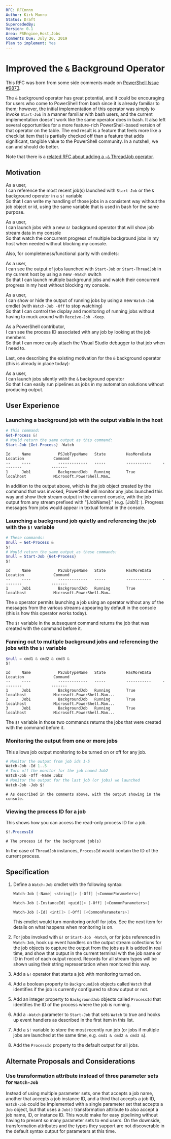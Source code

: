 ```yaml
---
RFC: RFCnnnn
Author: Kirk Munro
Status: Draft
SupercededBy: 
Version: 0.1
Area: PSEngine,Host,Jobs
Comments Due: July 20, 2019
Plan to implement: Yes
---
```


# Improved the `&` Background Operator

This RFC was born from some side comments made on [PowerShell Issue #9873](https://github.com/PowerShell/PowerShell/issues/9873#issuecomment-501289658).

The `&` background operator has great potential, and it could be encouraging
for users who come to PowerShell from bash since it is already familiar to
them; however, the initial implementation of this operator was simply to
invoke `Start-Job` in a manner familiar with bash users, and the current
implementation doesn't work like the same operator does in bash. It also left
several opportunities for a more feature-rich PowerShell-based version of that
operator on the table. The end result is a feature that feels more like a
checklist item that is partially checked off than a feature that adds
significant, tangible value to the PowerShell community. In a nutshell, we can
and should do better.

Note that there is a [related RFC about adding a `~&` ThreadJob operator](https://github.com/PowerShell/PowerShell-RFC/pull/205).

## Motivation

As a user,<br/>
I can reference the most recent job(s) launched with `Start-Job` or the `&` background operator in a `$!` variable<br/>
So that I can write my handling of those jobs in a consistent way without the job object or id, using the same variable that is used in bash for the same purpose.

As a user,<br/>
I can launch jobs with a new `&!` background operator that will show job stream data in my console<br/>
So that watch the concurrent progress of multiple background jobs in my host when needed without blocking my console.

Also, for completeness/functional parity with cmdlets:

As a user,<br/>
I can see the output of jobs launched with `Start-Job` or `Start-ThreadJob` in my current host by using a new `-Watch` switch<br/>
So that I can launch multiple background jobs and watch their concurrent progress in my host without blocking my console.

As a user,<br/>
I can show or hide the output of running jobs by using a new `Watch-Job` cmdlet (with `Watch-Job -Off` to stop watching)<br/>
So that I can control the display and monitoring of running jobs without having to muck around with `Receive-Job -Keep`.

As a PowerShell contributor,<br/>
I can see the process ID associated with any job by looking at the job members<br/>
So that I can more easily attach the Visual Studio debugger to that job when I need to.

Last, one describing the existing motivation for the `&` background operator
(this is already in place today):

As a user,<br/>
I can launch jobs silently with the `&` background operator<br/>
So that I can easily run pipelines as jobs in my automation solutions without producing output.

## User Experience

### Launching a background job with the output visible in the host

```powershell
# This command:
Get-Process &!
# Would return the same output as this command:
Start-Job {Get-Process} -Watch
```

```output
Id     Name            PSJobTypeName   State         HasMoreData     Location             Command
--     ----            -------------   -----         -----------     --------             -------
1      Job1            BackgroundJob   Running       True            localhost            Microsoft.PowerShell.Man…
```

In addition to the output above, which is the job object created by the command
that was invoked, PowerShell will monitor any jobs launched this way and show
their stream output in the current console, with the job output from any stream
prefixed with "[JobName]:" (e.g. [Job1]: ). Progress messages from jobs would
appear in textual format in the console.

### Launching a background job quietly and referencing the job with the `$!` variable

```powershell
# These commands:
$null = Get-Process &
$!
# Would return the same output as these commands:
$null = Start-Job {Get-Process}
$!
```

```output
Id     Name            PSJobTypeName   State         HasMoreData     Location             Command
--     ----            -------------   -----         -----------     --------             -------
1      Job1            BackgroundJob   Running       True            localhost            Microsoft.PowerShell.Man…
```

The `&` operator permits launching a job using an operator without any of the
messages from the various streams appearing by default in the console (this is
how this operator works today).

The `$!` variable in the subsequent command returns the job that was created
with the command before it.

### Fanning out to multiple background jobs and referencing the jobs with the `$!` variable

```powershell
$null = cmd1 & cmd2 & cmd3 &
$!
```

```output
Id     Name            PSJobTypeName   State         HasMoreData     Location             Command
--     ----            -------------   -----         -----------     --------             -------
1      Job1            BackgroundJob   Running       True            localhost            Microsoft.PowerShell.Man...
2      Job1            BackgroundJob   Running       True            localhost            Microsoft.PowerShell.Man...
3      Job1            BackgroundJob   Running       True            localhost            Microsoft.PowerShell.Man...
```

The `$!` variable in those two commands returns the jobs that were created with
the command before it.

### Monitoring the output from one or more jobs

This allows job output monitoring to be turned on or off for any job.

```powershell
# Monitor the output from job ids 1-5
Watch-Job -Id 1..5
# Turn off the monitor for the job named Job2
Watch-Job -Off -Name Job2
# Monitor the output for the last job (or jobs) we launched
Watch-Job -Job $!
```

```output
# As described in the comments above, with the output showing in the console.
```

### Viewing the process ID for a job

This shows how you can access the read-only process ID for a job.

```powershell
$!.ProcessId
```

```output
# The process id for the background job(s)
```

In the case of `ThreadJob` instances, `ProcessId` would contain the ID of the
current process.

## Specification

1. Define a `Watch-Job` cmdlet with the following syntax:

    ```powershell
    Watch-Job [-Name] <string[]> [-Off] [<CommonParameters>]

    Watch-Job [-InstanceId] <guid[]> [-Off] [<CommonParameters>]

    Watch-Job [-Id] <int[]> [-Off] [<CommonParameters>]
    ```

    This cmdlet would turn monitoring on/off for jobs. See the next item for
    details on what happens when monitoring is on.

1. For jobs invoked with `&!` or `Start-Job -Watch`, or for jobs referenced
in `Watch-Job`, hook up event handlers on the output stream collections for
the job objects to capture the output from the jobs as it is added in real
time, and show that output in the current terminal with the job name or ID in
front of each output record. Records for all stream types will be shown using
their string representation when monitored this way.
1. Add a `&!` operator that starts a job with monitoring turned on.
1. Add a boolean property to `BackgroundJob` objects called `Watch` that
identifies if the job is currently configured to show output or not.
1. Add an integer property to `BackgroundJob` objects called `ProcessId` that
identifies the ID of the process where the job is running.
1. Add a `-Watch` parameter to `Start-Job` that sets `Watch` to true
and hooks up event handlers as described in the first item in this list.
1. Add a `$!` variable to store the most recently run job (or jobs if multiple
jobs are launched at the same time, e.g. `cmd1 & cmd2 & cmd3 &`).
1. Add the `ProcessId` property to the default output for all jobs.

## Alternate Proposals and Considerations

### Use transformation attribute instead of three parameter sets for `Watch-Job`

Instead of using multiple parameter sets, one that accepts a job name, another
that accepts a job instance ID, and a third that accepts a job ID, `Watch-Job`
could be implemented with a single parameter set that accepts a `Job` object,
but that uses a `Job()` transformation attribute to also accept a job name, ID,
or instance ID. This would make for easy pipelining without having to present
so many parameter sets to end users. On the downside, transformation attributes
and the types they support are not discoverable in the default syntax output
for parameters at this time.
